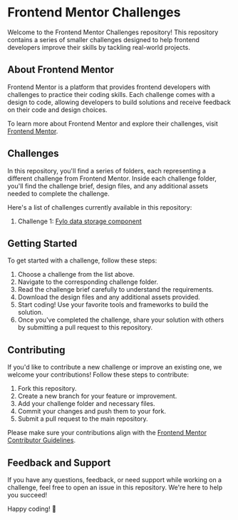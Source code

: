 # Frontend Mentor Challenges

Welcome to the Frontend Mentor Challenges repository! This repository contains a series of smaller challenges designed to help frontend developers improve their skills by tackling real-world projects.

## About Frontend Mentor

Frontend Mentor is a platform that provides frontend developers with challenges to practice their coding skills. Each challenge comes with a design to code, allowing developers to build solutions and receive feedback on their code and design choices.

To learn more about Frontend Mentor and explore their challenges, visit [Frontend Mentor](https://www.frontendmentor.io/).

## Challenges

In this repository, you'll find a series of folders, each representing a different challenge from Frontend Mentor. Inside each challenge folder, you'll find the challenge brief, design files, and any additional assets needed to complete the challenge.

Here's a list of challenges currently available in this repository:

1. Challenge 1: [Fylo data storage component](https://github.com/Maryjanechukelu/Frontend-Mentor/tree/main/fylo-data-storage-component) 


## Getting Started

To get started with a challenge, follow these steps:

1. Choose a challenge from the list above.
2. Navigate to the corresponding challenge folder.
3. Read the challenge brief carefully to understand the requirements.
4. Download the design files and any additional assets provided.
5. Start coding! Use your favorite tools and frameworks to build the solution.
6. Once you've completed the challenge, share your solution with others by submitting a pull request to this repository.

## Contributing

If you'd like to contribute a new challenge or improve an existing one, we welcome your contributions! Follow these steps to contribute:

1. Fork this repository.
2. Create a new branch for your feature or improvement.
3. Add your challenge folder and necessary files.
4. Commit your changes and push them to your fork.
5. Submit a pull request to the main repository.

Please make sure your contributions align with the [Frontend Mentor Contributor Guidelines](https://medium.com/frontend-mentor/frontend-mentor-community-guidelines-44303cc38aa6).

## Feedback and Support

If you have any questions, feedback, or need support while working on a challenge, feel free to open an issue in this repository. We're here to help you succeed!

Happy coding! 🚀

